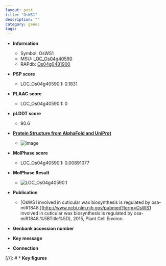 ```yaml
---
layout: post
title: "OsWS1"
description: ""
category: genes
tags: 
---
```


* **Information**  
    + Symbol: OsWS1  
    + MSU: [LOC_Os04g40590](http://rice.plantbiology.msu.edu/cgi-bin/ORF_infopage.cgi?orf=LOC_Os04g40590)  
    + RAPdb: [Os04g0481900](http://rapdb.dna.affrc.go.jp/viewer/gbrowse_details/irgsp1?name=Os04g0481900)  

* **PSP score**  
    + LOC_Os04g40590.1: 0.1831 

* **PLAAC score**  
    + LOC_Os04g40590.1: 0 

* **pLDDT score**
    + 90.6

* **[Protein Structure from AlphaFold and UniProt](https://www.uniprot.org/uniprotkb/A0A5S6R8G3/entry#structure)**
    + ![image](https://ricepsp.github.io/images/A/AF-A0A5S6R8G3-F1.png)

* **MolPhase score**
    + LOC_Os04g40590.1: 0.00891077

* **MolPhase Result**
    + ![LOC_Os04g40590.1](https://304243504.github.io/Pictures/LOC_Os04g/LOC_Os04g40590.1.png)

* **Publication**  
    + [OsWS1 involved in cuticular wax biosynthesis is regulated by osa-miR1848.](http://www.ncbi.nlm.nih.gov/pubmed?term=OsWS1 involved in cuticular wax biosynthesis is regulated by osa-miR1848.%5BTitle%5D), 2015, Plant Cell Environ.

* **Genbank accession number**  

* **Key message**  

* **Connection**  

[//]: # * **Key figures**  


